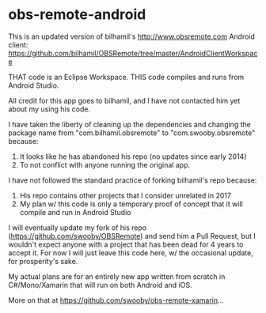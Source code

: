 # obs-remote-android

This is an updated version of bilhamil's http://www.obsremote.com Android client:
https://github.com/bilhamil/OBSRemote/tree/master/AndroidClientWorkspace

THAT code is an Eclipse Workspace.
THIS code compiles and runs from Android Studio.

All credit for this app goes to bilhamil, and I have not contacted him yet about my using his code.

I have taken the liberty of cleaning up the dependencies and changing the package name from "com.bilhamil.obsremote" to "com.swooby.obsremote" because:
1) It looks like he has abandoned his repo (no updates since early 2014)
2) To not conflict with anyone running the original app.

I have not followed the standard practice of forking bilhamil's repo because:
1) His repo contains other projects that I consider unrelated in 2017
2) My plan w/ this code is only a temporary proof of concept that it will compile and run in Android Studio

I will eventually update my fork of his repo (https://github.com/swooby/OBSRemote) and send him a Pull Request, but I wouldn't expect anyone with a project that has been dead for 4 years to accept it.
For now I will just leave this code here, w/ the occasional update, for prosperity's sake.

My actual plans are for an entirely new app written from scratch in C#/Mono/Xamarin that will run on both Android and iOS.

More on that at https://github.com/swooby/obs-remote-xamarin...

